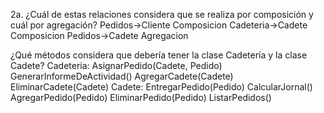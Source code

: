 2a.
¿Cuál de estas relaciones considera que se realiza por composición y cuál por agregación?
Pedidos->Cliente Composicion
Cadeteria->Cadete Composicion
Pedidos->Cadete Agregacion

¿Qué métodos considera que debería tener la clase Cadetería y la clase Cadete?
Cadeteria:
    AsignarPedido(Cadete, Pedido)
    GenerarInformeDeActividad()
    AgregarCadete(Cadete)
    EliminarCadete(Cadete)
Cadete:
    EntregarPedido(Pedido)
    CalcularJornal()
    AgregarPedido(Pedido)
    EliminarPedido(Pedido)
    ListarPedidos()

